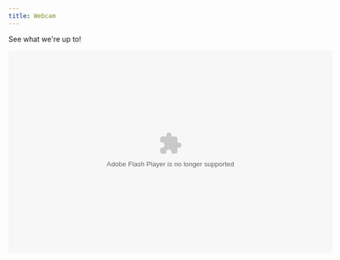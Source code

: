 ```yaml
---
title: Webcam
---
```


See what we're up to!


<div class="fluid-width-video-wrapper">
  <object id="fitvid221417">
    <param name="movie" value="https://www.dropcam.com/e/a8c9db6b788843d8b0acb6d4c1ff352e?autoplay=true">
    <param name="allowFullScreen" value="true"><param name="allowscriptaccess" value="always">
    <param name="wmode" value="opaque"><embed src="https://www.dropcam.com/e/a8c9db6b788843d8b0acb6d4c1ff352e?autoplay=true" type="application/x-shockwave-flash" allowscriptaccess="always" allowfullscreen="true" width="640" height="400" wmode="opaque">
  </object>
</div>

